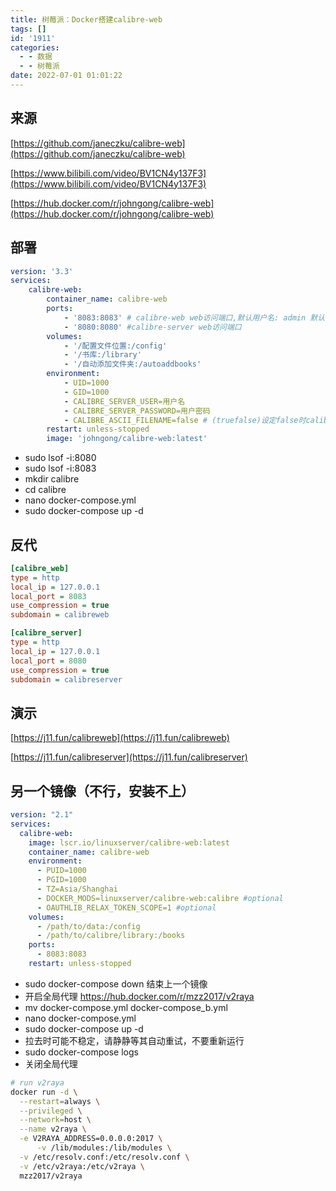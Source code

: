 ```yaml
---
title: 树莓派：Docker搭建calibre-web
tags: []
id: '1911'
categories:
  - - 数据
  - - 树莓派
date: 2022-07-01 01:01:22
---
```


## 来源

[https://github.com/janeczku/calibre-web](https://github.com/janeczku/calibre-web)

[https://www.bilibili.com/video/BV1CN4y137F3](https://www.bilibili.com/video/BV1CN4y137F3)

[https://hub.docker.com/r/johngong/calibre-web](https://hub.docker.com/r/johngong/calibre-web)

## 部署

```yml
version: '3.3'
services:
    calibre-web:
        container_name: calibre-web
        ports:
            - '8083:8083' # calibre-web web访问端口,默认用户名: admin 默认密码: admin123
            - '8080:8080' #calibre-server web访问端口
        volumes:
            - '/配置文件位置:/config'
            - '/书库:/library'
            - '/自动添加文件夹:/autoaddbooks'
        environment:
            - UID=1000
            - GID=1000
            - CALIBRE_SERVER_USER=用户名
            - CALIBRE_SERVER_PASSWORD=用户密码
            - CALIBRE_ASCII_FILENAME=false # (truefalse)设定false时calibre支持中文目录
        restart: unless-stopped
        image: 'johngong/calibre-web:latest'
```

*   sudo lsof -i:8080
*   sudo lsof -i:8083
*   mkdir calibre
*   cd calibre
*   nano docker-compose.yml
*   sudo docker-compose up -d

## 反代

```ini
[calibre_web]
type = http
local_ip = 127.0.0.1
local_port = 8083
use_compression = true
subdomain = calibreweb

[calibre_server]
type = http
local_ip = 127.0.0.1
local_port = 8080
use_compression = true
subdomain = calibreserver
```

## 演示

[https://j11.fun/calibreweb](https://j11.fun/calibreweb)

[https://j11.fun/calibreserver](https://j11.fun/calibreserver)

## 另一个镜像（不行，安装不上）

```yml
version: "2.1"
services:
  calibre-web:
    image: lscr.io/linuxserver/calibre-web:latest
    container_name: calibre-web
    environment:
      - PUID=1000
      - PGID=1000
      - TZ=Asia/Shanghai
      - DOCKER_MODS=linuxserver/calibre-web:calibre #optional
      - OAUTHLIB_RELAX_TOKEN_SCOPE=1 #optional
    volumes:
      - /path/to/data:/config
      - /path/to/calibre/library:/books
    ports:
      - 8083:8083
    restart: unless-stopped
```

*   sudo docker-compose down 结束上一个镜像
*   开启全局代理 https://hub.docker.com/r/mzz2017/v2raya
*   mv docker-compose.yml docker-compose\_b.yml
*   nano docker-compose.yml
*   sudo docker-compose up -d
*   拉去时可能不稳定，请静静等其自动重试，不要重新运行
*   sudo docker-compose logs
*   关闭全局代理

```sh
# run v2raya
docker run -d \
  --restart=always \
  --privileged \
  --network=host \
  --name v2raya \
  -e V2RAYA_ADDRESS=0.0.0.0:2017 \
      -v /lib/modules:/lib/modules \
  -v /etc/resolv.conf:/etc/resolv.conf \
  -v /etc/v2raya:/etc/v2raya \
  mzz2017/v2raya
```